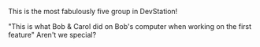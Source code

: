 
This is the most fabulously five group in DevStation!

"This is what Bob & Carol did on Bob's computer when working on the first feature" Aren't we special?